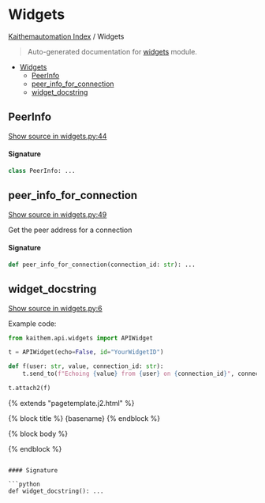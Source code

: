 # Widgets

[Kaithemautomation Index](./README.md#kaithemautomation-index) / Widgets

> Auto-generated documentation for [widgets](../../../api/widgets.py) module.

- [Widgets](#widgets)
  - [PeerInfo](#peerinfo)
  - [peer_info_for_connection](#peer_info_for_connection)
  - [widget_docstring](#widget_docstring)

## PeerInfo

[Show source in widgets.py:44](../../../api/widgets.py#L44)

#### Signature

```python
class PeerInfo: ...
```



## peer_info_for_connection

[Show source in widgets.py:49](../../../api/widgets.py#L49)

Get the peer address for a connection

#### Signature

```python
def peer_info_for_connection(connection_id: str): ...
```



## widget_docstring

[Show source in widgets.py:6](../../../api/widgets.py#L6)

Example code:

```python
from kaithem.api.widgets import APIWidget

t = APIWidget(echo=False, id="YourWidgetID")

def f(user: str, value, connection_id: str):
    t.send_to(f"Echoing {value} from {user} on {connection_id}", connection_id)

t.attach2(f)

```

{% extends "pagetemplate.j2.html" %}

{% block title %} {basename} {% endblock %}

{% block body %}

<script type="module">
    import {APIWidget} from "/static/js/widget.mjs?cache_version=c6d0887e-af6b-11ef-af85-5fc2044b2ae0"
    let api_link = new APIWidget("{{t.uuid}}");

    api.upd = (val) => alert(val)
    api.send("MyValue")
</script>

{% endblock %}

```

#### Signature

```python
def widget_docstring(): ...
```